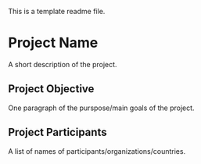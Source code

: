 This is a template readme file.
# Project Name
A short description of the project.

## Project Objective
One paragraph of the purspose/main goals of the project.

## Project Participants
A list of names of participants/organizations/countries.




